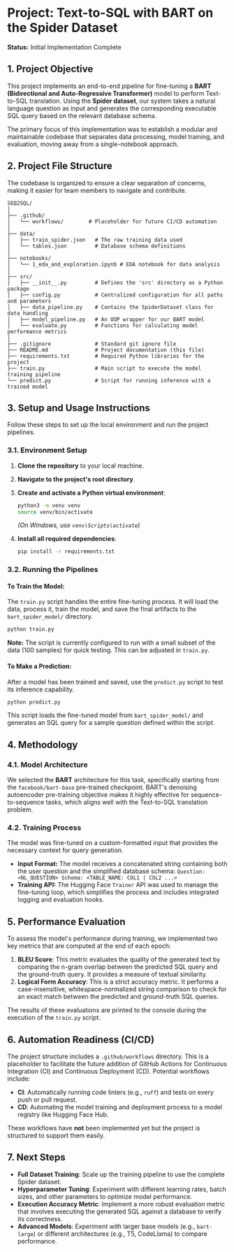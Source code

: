 # Project: Text-to-SQL with BART on the Spider Dataset

**Status:** Initial Implementation Complete

## 1. Project Objective

This project implements an end-to-end pipeline for fine-tuning a **BART (Bidirectional and Auto-Regressive Transformer)** model to perform Text-to-SQL translation. Using the **Spider dataset**, our system takes a natural language question as input and generates the corresponding executable SQL query based on the relevant database schema.

The primary focus of this implementation was to establish a modular and maintainable codebase that separates data processing, model training, and evaluation, moving away from a single-notebook approach.

## 2. Project File Structure

The codebase is organized to ensure a clear separation of concerns, making it easier for team members to navigate and contribute.

```
SEQ2SQL/
│
├── .github/
│   └── workflows/        # Placeholder for future CI/CD automation
│
├── data/
│   ├── train_spider.json   # The raw training data used
│   └── tables.json         # Database schema definitions
│
├── notebooks/
│   └── 1_eda_and_exploration.ipynb # EDA notebook for data analysis
│
├── src/
│   ├── __init__.py         # Defines the 'src' directory as a Python package
│   ├── config.py           # Centralized configuration for all paths and parameters
│   ├── data_pipeline.py    # Contains the SpiderDataset class for data handling
│   ├── model_pipeline.py   # An OOP wrapper for our BART model
│   └── evaluate.py         # Functions for calculating model performance metrics
│
├── .gitignore              # Standard git ignore file
├── README.md               # Project documentation (this file)
├── requirements.txt        # Required Python libraries for the project
├── train.py                # Main script to execute the model training pipeline
└── predict.py              # Script for running inference with a trained model
```

## 3. Setup and Usage Instructions

Follow these steps to set up the local environment and run the project pipelines.

### 3.1. Environment Setup

1.  **Clone the repository** to your local machine.
2.  **Navigate to the project's root directory**.
3.  **Create and activate a Python virtual environment**:
    ```bash
    python3 -m venv venv
    source venv/bin/activate
    ```
    *(On Windows, use `venv\Scripts\activate`)*

4.  **Install all required dependencies**:
    ```bash
    pip install -r requirements.txt
    ```

### 3.2. Running the Pipelines

#### To Train the Model:
The `train.py` script handles the entire fine-tuning process. It will load the data, process it, train the model, and save the final artifacts to the `bart_spider_model/` directory.

```bash
python train.py
```
**Note:** The script is currently configured to run with a small subset of the data (100 samples) for quick testing. This can be adjusted in `train.py`.

#### To Make a Prediction:
After a model has been trained and saved, use the `predict.py` script to test its inference capability.

```bash
python predict.py
```
This script loads the fine-tuned model from `bart_spider_model/` and generates an SQL query for a sample question defined within the script.

## 4. Methodology

### 4.1. Model Architecture
We selected the **BART** architecture for this task, specifically starting from the `facebook/bart-base` pre-trained checkpoint. BART's denoising autoencoder pre-training objective makes it highly effective for sequence-to-sequence tasks, which aligns well with the Text-to-SQL translation problem.

### 4.2. Training Process
The model was fine-tuned on a custom-formatted input that provides the necessary context for query generation.

-   **Input Format:** The model receives a concatenated string containing both the user question and the simplified database schema:
    `Question: <NL_QUESTION> Schema: <TABLE_NAME: COL1 | COL2 ...>`
-   **Training API:** The Hugging Face `Trainer` API was used to manage the fine-tuning loop, which simplifies the process and includes integrated logging and evaluation hooks.

## 5. Performance Evaluation

To assess the model's performance during training, we implemented two key metrics that are computed at the end of each epoch:

1.  **BLEU Score**: This metric evaluates the quality of the generated text by comparing the n-gram overlap between the predicted SQL query and the ground-truth query. It provides a measure of textual similarity.
2.  **Logical Form Accuracy**: This is a strict accuracy metric. It performs a case-insensitive, whitespace-normalized string comparison to check for an exact match between the predicted and ground-truth SQL queries.

The results of these evaluations are printed to the console during the execution of the `train.py` script.

## 6. Automation Readiness (CI/CD)

The project structure includes a `.github/workflows` directory. This is a placeholder to facilitate the future addition of GitHub Actions for Continuous Integration (CI) and Continuous Deployment (CD). Potential workflows include:
-   **CI**: Automatically running code linters (e.g., `ruff`) and tests on every push or pull request.
-   **CD**: Automating the model training and deployment process to a model registry like Hugging Face Hub.

These workflows have **not** been implemented yet but the project is structured to support them easily.

## 7. Next Steps

-   **Full Dataset Training**: Scale up the training pipeline to use the complete Spider dataset.
-   **Hyperparameter Tuning**: Experiment with different learning rates, batch sizes, and other parameters to optimize model performance.
-   **Execution Accuracy Metric**: Implement a more robust evaluation metric that involves executing the generated SQL against a database to verify its correctness.
-   **Advanced Models**: Experiment with larger base models (e.g., `bart-large`) or different architectures (e.g., T5, CodeLlama) to compare performance.

